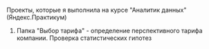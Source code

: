 Проекты, которые я выполнила на курсе "Аналитик данных" (Яндекс.Практикум)

1. Папка "Выбор тарифа" - определение перспективного тарифа компании. Проверка статистических гипотез
